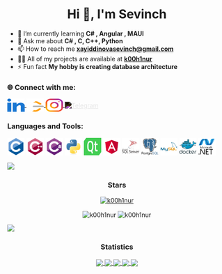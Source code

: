<h1 align="center">Hi 👋, I'm Sevinch</h1>
<!-- <p align="left"> <img src="https://komarev.com/ghpvc/?username=Kohinur0124&label=Profile%20views&color=0e75b6&style=flat" alt="Kohinur0124" /> </p> -->



- 🌱 I’m currently learning **C# , Angular , MAUI**
- 💬 Ask me about **C# , C, C++, Python**
- 📫 How to reach me **xayiddinovasevinch@gmail.com**
- 👨‍💻 All of my projects are available at **[k00h1nur](https://github.com/k00h1nur)**
- ⚡ Fun fact **My hobby is creating database architecture**

### 🌐 Connect with me:
<p align="left">
  <a href="https://linkedin.com/in/sevinch-xayriddinova-b324b0267/" target="_blank">
    <img align="center" src="https://raw.githubusercontent.com/teamedwardforever/Readme-Generator/71f25dd8b98329b168142a6b782a107b75eab178/svg/Social/linked-in-alt.svg" alt="LinkedIn" height="30" width="40" />
  </a>
  <a href="https://leetcode.com/u/k00h1nur/" target="_blank">
    <img align="center" src="https://raw.githubusercontent.com/teamedwardforever/Readme-Generator/71f25dd8b98329b168142a6b782a107b75eab178/svg/Social/leet-code.svg" alt="LeetCode" height="30" width="40" />
  </a>
  <a href="https://instagram.com/k00h1nur" target="_blank">
    <img align="center" src="https://raw.githubusercontent.com/teamedwardforever/Readme-Generator/71f25dd8b98329b168142a6b782a107b75eab178/svg/Social/instagram.svg" alt="Instagram" height="30" width="40" />
  </a>
  <a href="https://t.me/k00h1nur" target="_blank">
  <img align="center" src="https://upload.wikimedia.org/wikipedia/commons/8/82/Telegram_logo.svg" alt="Telegram" height="30" width="40" style="filter: invert(1);" />
  </a>
</p>


<h3 align="left">Languages and Tools:</h3>
<p align="left">
<img src="https://raw.githubusercontent.com/teamedwardforever/Readme-Generator/71f25dd8b98329b168142a6b782a107b75eab178/svg/Skills/Languages/c-original.svg" alt="C" width="40" height="40"/>
<img src="https://raw.githubusercontent.com/teamedwardforever/Readme-Generator/71f25dd8b98329b168142a6b782a107b75eab178/svg/Skills/Languages/cplusplus-original.svg" alt="CPP" width="40" height="40"/>
<img src="https://raw.githubusercontent.com/teamedwardforever/Readme-Generator/71f25dd8b98329b168142a6b782a107b75eab178/svg/Skills/Languages/csharp-original.svg" alt="Csharp" width="40" height="40"/>
<img src="https://raw.githubusercontent.com/teamedwardforever/Readme-Generator/71f25dd8b98329b168142a6b782a107b75eab178/svg/Skills/Languages/python-original.svg" alt="Python" width="40" height="40"/>
<img src="https://raw.githubusercontent.com/teamedwardforever/Readme-Generator/71f25dd8b98329b168142a6b782a107b75eab178/svg/Skills/Frontend/Qt_logo_2016.svg" alt="Qt" width="40" height="40"/>
<img src="https://raw.githubusercontent.com/teamedwardforever/Readme-Generator/71f25dd8b98329b168142a6b782a107b75eab178/svg/Skills/Frontend/angular.svg" alt="Angular" width="40" height="40"/>
<img src="https://raw.githubusercontent.com/teamedwardforever/Readme-Generator/71f25dd8b98329b168142a6b782a107b75eab178/svg/Skills/Database/microsoft-sql-server-logo.svg" alt="Microsoft Sql Server" width="40" height="40"/>
<img src="https://raw.githubusercontent.com/teamedwardforever/Readme-Generator/71f25dd8b98329b168142a6b782a107b75eab178/svg/Skills/Database/postgresql-original-wordmark.svg" alt="Postgresql" width="40" height="40"/>
<img src="https://raw.githubusercontent.com/teamedwardforever/Readme-Generator/71f25dd8b98329b168142a6b782a107b75eab178/svg/Skills/Database/mysql-original-wordmark.svg" alt="Mysql" width="40" height="40"/>
<img src="https://raw.githubusercontent.com/teamedwardforever/Readme-Generator/71f25dd8b98329b168142a6b782a107b75eab178/svg/Skills/Devops/docker-original-wordmark.svg" alt="Docker" width="40" height="40"/>
<img src="https://raw.githubusercontent.com/teamedwardforever/Readme-Generator/71f25dd8b98329b168142a6b782a107b75eab178/svg/Skills/Framework/dot-net-original-wordmark.svg" alt="Dot Net" width="40" height="40"/>
</p>

<img src="https://user-images.githubusercontent.com/73097560/115834477-dbab4500-a447-11eb-908a-139a6edaec5c.gif"><h3 align="center">Stars</h3>
<p align="center"> <a href="https://github.com/ryo-ma/github-profile-trophy"><img src="https://github-profile-trophy.vercel.app/?username=k00h1nur&theme=default" alt="k00h1nur" /></a> </p>
<div align = "center"  >
<img align="center"   height="180em" src="https://github-readme-stats.vercel.app/api/top-langs/?username=k00h1nur&layout=compact&theme=default" alt=k00h1nur />

<img align="center" height="180em" src="https://github-readme-stats.vercel.app/api?username=k00h1nur&show_icons=true&locale=en&theme=default" alt="k00h1nur" />

</div>


<img src="https://user-images.githubusercontent.com/73097560/115834477-dbab4500-a447-11eb-908a-139a6edaec5c.gif"><h3 align="center">Statistics</h3>
<div align="center">
<a href="https://github.com/k00h1nur">
<img align="center" src="http://github-profile-summary-cards.vercel.app/api/cards/stats?username=k00h1nur&theme=graywhite" height="180em" />
<img align="center" src="http://github-profile-summary-cards.vercel.app/api/cards/most-commit-language?username=k00h1nur&theme=graywhite" height="180em" />
<img align="center" src="http://github-profile-summary-cards.vercel.app/api/cards/repos-per-language?username=k00h1nur&theme=graywhite" height="180em" />
<img align="center" src="http://github-profile-summary-cards.vercel.app/api/cards/productive-time?username=k00h1nur&theme=graywhite" height="180em" />
<img align="center" src="http://github-profile-summary-cards.vercel.app/api/cards/profile-details?username=k00h1nur&theme=graywhite" height="180em" />
</div>
